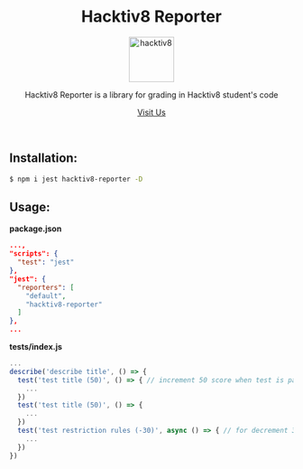 <div align="center">
<h1>Hacktiv8 Reporter</h1>

<a href="https://hacktiv8.com/">
  <img
    height="80"
    width="80"
    alt="hacktiv8"
    src="https://i2.wp.com/d3g5ywftkpzr0e.cloudfront.net/wp-content/uploads/2020/01/16161919/hacktiv8.png?fit=300%2C300&ssl=1"
  />
</a>

<p>Hacktiv8 Reporter is a library for grading in Hacktiv8 student's code</p>

[Visit Us](https://hacktiv8.com/)

<br />
</div>

## Installation:

```bash
$ npm i jest hacktiv8-reporter -D
```

## Usage:

**package.json**

```json
...,
"scripts": {
  "test": "jest"
},
"jest": {
  "reporters": [
    "default",
    "hacktiv8-reporter"
  ]
},
...
```

**__tests__/index.js**

```js
...
describe('describe title', () => {
  test('test title (50)', () => { // increment 50 score when test is passed
    ...
  })
  test('test title (50)', () => {
    ...
  })
  test('test restriction rules (-30)', async () => { // for decrement 30 score when test is passed
    ...
  })
})
```


